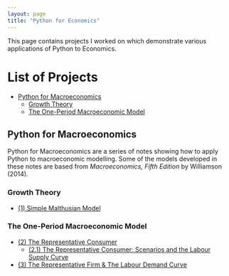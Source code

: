 ```yaml
---
layout: page
title: "Python for Economics"
---
```

This page contains projects I worked on which demonstrate various applications of Python to Economics. 

# List of Projects
- [Python for Macroeconomics](#Python-for-Macro)
  - [Growth Theory](#Growth)
  - [The One-Period Macroeconomic Model](#OP-Macro)

## Python for Macroeconomics<a name="Python-for-Macro"></a>
Python for Macroeconomics are a series of notes showing how to apply Python to macroeconomic modelling. Some of the models developed in these notes are based from *Macroeconomics, Fifth Edition* by Williamson (2014).
### Growth Theory<a name="Growth"></a>
- [(1) Simple Malthusian Model](https://github.com/lj-valencia/Python-for-Economics/blob/master/Malthusian%20Model.ipynb)

### The One-Period Macroeconomic Model<a name="OP-Macro"></a>
- [(2) The Representative Consumer](https://github.com/lj-valencia/Python-for-Economics/blob/master/One-Period%20Macroeconomic%20Model%20-%20The%20Representative%20Consumer.ipynb)
  - [(2.1) The Representative Consumer: Scenarios and the Labour Supply Curve](https://github.com/lj-valencia/Python-for-Economics/blob/master/One-Period%20Macroeconomic%20Model%20-%20Scenarios%20and%20Labour%20Supply%20Curve.ipynb)
- [(3) The Representative Firm & The Labour Demand Curve](https://github.com/lj-valencia/Python-for-Economics/blob/master/One-Period%20Macroeconomic%20Model%20-%20The%20Representative%20Firm.ipynb)
